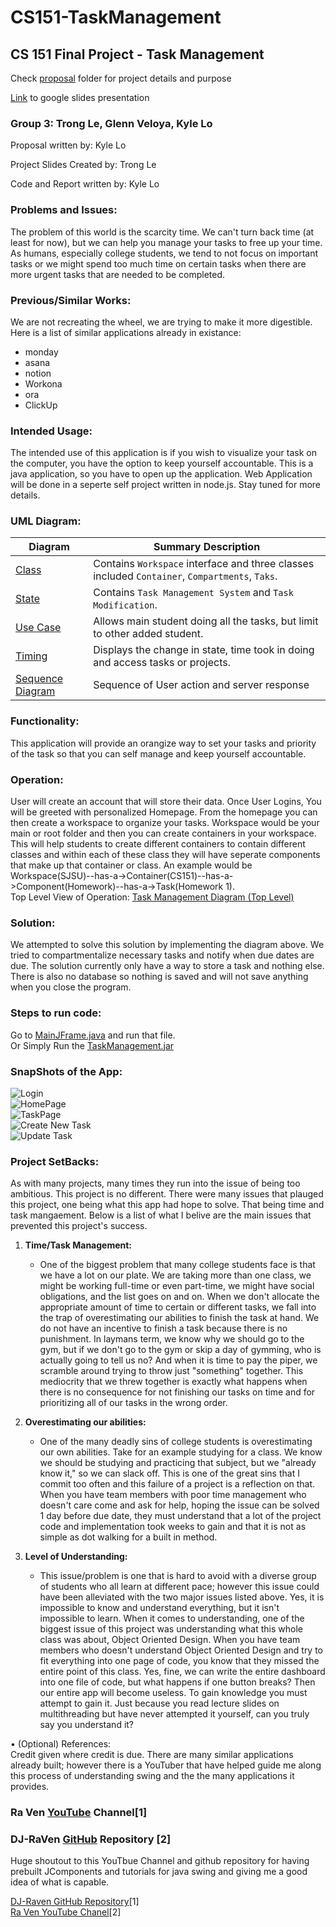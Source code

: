 # CS151-TaskManagement

## CS 151 Final Project - Task Management

Check [proposal](https://github.com/TrongQuocLe/CS151-TaskManagement/tree/main/proposal) folder for project details and purpose

[Link](https://docs.google.com/presentation/d/1p9u4H8ykdLlc-2W6Y19dFAVhCQ6SYjOPjosBsT9Gxd4/edit?usp=sharing) to google slides presentation

### **Group 3**: Trong Le, Glenn Veloya, Kyle Lo

Proposal written by: Kyle Lo

Project Slides Created by: Trong Le

Code and Report written by: Kyle Lo

### **Problems and Issues:**

The problem of this world is the scarcity time. We can't turn back time (at least for now), but we can help you manage your tasks to free up your time. As humans, especially college students, we tend to not focus on important tasks or we might spend too much time on certain tasks when there are more urgent tasks that are needed to be completed.

### **Previous/Similar Works:**

We are not recreating the wheel, we are trying to make it more digestible. Here is a list of similar applications already in existance:

- monday
- asana
- notion
- Workona
- ora
- ClickUp

### **Intended Usage:**

The intended use of this application is if you wish to visualize your task on the computer, you have the option to keep yourself accountable. This is a java application, so you have to open up the application. Web Application will be done in a seperte self project written in node.js. Stay tuned for more details.

### UML Diagram:

| Diagram                                                                                                                  | Summary Description                                                                            |
| ------------------------------------------------------------------------------------------------------------------------ | ---------------------------------------------------------------------------------------------- |
| [Class](https://github.com/TrongQuocLe/CS151-TaskManagement/blob/main/diagrams/TaskManagementClassDiagram.pdf)           | Contains `Workspace` interface and three classes included `Container`, `Compartments`, `Taks`. |
| [State](https://github.com/TrongQuocLe/CS151-TaskManagement/blob/main/diagrams/Trong_Le_TaskManagement_StateDiagram.pdf) | Contains `Task Management System` and `Task Modification`.                                     |
| [Use Case](https://github.com/TrongQuocLe/CS151-TaskManagement/blob/main/diagrams/Use%20Case%20Diagram.pdf)              | Allows main student doing all the tasks, but limit to other added student.                     |
| [Timing](https://github.com/TrongQuocLe/CS151-TaskManagement/blob/main/diagrams/Timing%20Diagram.drawio.pdf)             | Displays the change in state, time took in doing and access tasks or projects.                 |
| [Sequence Diagram](https://github.com/TrongQuocLe/CS151-TaskManagement/blob/main/diagrams/SequenceDiagram.drawio.png)   | Sequence of User action and server response                                                    |

### **Functionality:**

This application will provide an orangize way to set your tasks and priority of the task so that you can self manage and keep yourself accountable.

### **Operation:**

User will create an account that will store their data. Once User Logins, You will be greeted with personalized Homepage. From the homepage you can then create a workspace to organize your tasks. Workspace would be your main or root folder and then you can create containers in your workspace. This will help students to create different containers to contain different classes and within each of these class they will have seperate components that make up that container or class. An example would be Workspace(SJSU)--has-a->Container(CS151)--has-a->Component(Homework)--has-a->Task(Homework 1).  
Top Level View of Operation: [Task Management Diagram (Top Level)](https://github.com/TrongQuocLe/CS151-TaskManagement/blob/main/diagrams/Task%20Management.drawio.png)

### **Solution:**

We attempted to solve this solution by implementing the diagram above. We tried to compartmentalize necessary tasks and notify when due dates are due. The solution currently only have a way to store a task and nothing else. There is also no database so nothing is saved and will not save anything when you close the program.

### **Steps to run code:**

Go to [MainJFrame.java](https://github.com/TrongQuocLe/CS151-TaskManagement/blob/main/app/TaskManagement/src/jswing/MainJFrame.java) and run that file.  
 Or Simply Run the [TaskManagement.jar](https://github.com/TrongQuocLe/CS151-TaskManagement/tree/main/app/TaskManagement/src)

### **SnapShots of the App:**

![Login](https://github.com/lo7kyle/Cryptocurrencies/blob/main/Resources/texttonumbers.PNG)  
![HomePage](https://github.com/lo7kyle/Cryptocurrencies/blob/main/Resources/texttonumbers.PNG)  
![TaskPage](https://github.com/lo7kyle/Cryptocurrencies/blob/main/Resources/texttonumbers.PNG)  
![Create New Task](https://github.com/lo7kyle/Cryptocurrencies/blob/main/Resources/texttonumbers.PNG)  
![Update Task](https://github.com/lo7kyle/Cryptocurrencies/blob/main/Resources/texttonumbers.PNG)

### **Project SetBacks:**

As with many projects, many times they run into the issue of being too ambitious. This project is no different. There were many issues that plauged this project, one being what this app had hope to solve. That being time and task mangaement. Below is a list of what I belive are the main issues that prevented this project's success.

1. **Time/Task Management:**

   - One of the biggest problem that many college students face is that we have a lot on our plate. We are taking more than one class, we might be working full-time or even part-time, we might have social obligations, and the list goes on and on. When we don't allocate the appropriate amount of time to certain or different tasks, we fall into the trap of overestimating our abilities to finish the task at hand. We do not have an incentive to finish a task because there is no punishment. In laymans term, we know why we should go to the gym, but if we don't go to the gym or skip a day of gymming, who is actually going to tell us no? And when it is time to pay the piper, we scramble around trying to throw just "something" together. This mediocrity that we threw together is exactly what happens when there is no consequence for not finishing our tasks on time and for prioritizing all of our tasks in the wrong order.

2. **Overestimating our abilities:**

   - One of the many deadly sins of college students is overestimating our own abilities. Take for an example studying for a class. We know we should be studying and practicing that subject, but we "already know it," so we can slack off. This is one of the great sins that I commit too often and this failure of a project is a reflection on that. When you have team members with poor time management who doesn't care come and ask for help, hoping the issue can be solved 1 day before due date, they must understand that a lot of the project code and implementation took weeks to gain and that it is not as simple as dot walking for a built in method.

3. **Level of Understanding:**
   - This issue/problem is one that is hard to avoid with a diverse group of students who all learn at different pace; however this issue could have been alleviated with the two major issues listed above. Yes, it is impossible to know and understand everything, but it isn't impossible to learn. When it comes to understanding, one of the biggest issue of this project was understanding what this whole class was about, Object Oriented Design. When you have team members who doesn't understand Object Oriented Design and try to fit everything into one page of code, you know that they missed the entire point of this class. Yes, fine, we can write the entire dashboard into one file of code, but what happens if one button breaks? Then our entire app will become useless. To gain knowledge you must attempt to gain it. Just because you read lecture slides on multithreading but have never attempted it yourself, can you truly say you understand it?

• (Optional) References:  
Credit given where credit is due. There are many similar applications already built; however there is a YouTuber that have helped guide me along this process of understanding swing and the the many applications it provides.

### Ra Ven [YouTube](https://www.youtube.com/@LaingRaven) Channel[1]

### DJ-RaVen [GitHub](https://github.com/DJ-Raven) Repository [2]

Huge shoutout to this YouTbue Channel and github repository for having prebuilt JComponents and tutorials for java swing and giving me a good idea of what is capable.

[DJ-Raven GitHub Repository](https://github.com/DJ-Raven)[1]  
[Ra Ven YouTube Chanel](https://www.youtube.com/@LaingRaven)[2]
